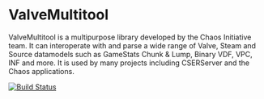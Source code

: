 # ValveMultitool

ValveMultitool is a multipurpose library developed by the Chaos Initiative team. It can interoperate with and parse a wide range of Valve, Steam and Source datamodels such as GameStats Chunk & Lump, Binary VDF, VPC, INF and more. It is used by many projects including CSERServer and the Chaos applications.

[![Build Status](https://heliosado01.helios.tower.local/DefaultCollection/ValveMultitool/_apis/build/status/ValveMultitool-.NET%20Desktop-CI)](https://heliosado01.helios.tower.local/DefaultCollection/ValveMultitool/_build/latest?definitionId=3)